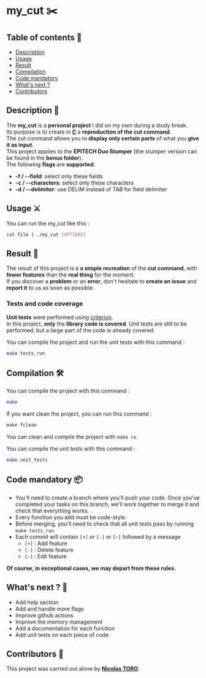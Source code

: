 # my_cut ✂️

## Table of contents 📑
- [Description](https://github.com/toro-nicolas/my_cut/blob/main/README.md#description-)
- [Usage](https://github.com/toro-nicolas/my_cut/blob/main/README.md#usage-%EF%B8%8F)
- [Result](https://github.com/toro-nicolas/my_cut/blob/main/README.md#result-)
- [Compilation](https://github.com/toro-nicolas/my_cut/blob/main/README.md#compilation-%EF%B8%8F)
- [Code mandatory](https://github.com/toro-nicolas/my_cut/blob/main/README.md#code-mandatory-)
- [What's next ?](https://github.com/toro-nicolas/my_cut/blob/main/README.md#whats-next--)
- [Contributors](https://github.com/toro-nicolas/my_cut/blob/main/README.md#contributors-)


## Description 📝
The **my_cut** is a **personal project** I did on my own during a study break.  
Its purpose is to create in [**C**](https://en.wikipedia.org/wiki/C_(programming_language)) a **reproduction of the cut command**.  
The cut command allows you to **display only certain parts** of what you **give it as input**.  
This project applies to the **EPITECH Duo Stumper** (the stumper version can be found in the **bonus folder**).  
The following **flags** are **supported**:  
- **-f / --field**: select only these fields
- **-c / --characters**: select only these characters
- **-d / --delimiter**: use DELIM instead of TAB for field delimiter


## Usage ⚔️
You can run the my_cut like this :
```sh
cat file | ./my_cut [OPTIONS]
```


## Result 🚩
The result of this project is a **a simple recreation** of the **cut command**, with **fewer features** than the **real thing** for the moment.  
If you discover a **problem** or an **error**, don't hesitate to **create an issue** and **report it** to us as soon as possible.


### Tests and code coverage
**Unit tests** were performed using [criterion](https://criterion.readthedocs.io/en/master/intro.html).  
In this project, **only** the **library code is covered**.
Unit tests are still to be performed, but a large part of the code is already covered.

You can compile the project and run the unit tests with this command :
```sh
make tests_run
```


## Compilation 🛠️
You can compile the project with this command :
```sh
make
```

If you want clean the project, you can run this command :
```sh
make fclean
```

You can clean and compile the project with ```make re```.

You can compile the unit tests with this command :
```sh
make unit_tests
```


## Code mandatory 📦
- You'll need to create a branch where you'll push your code. Once you've completed your tasks on this branch, we'll work together to merge it and check that everything works.
- Every function you add must be code-style.
- Before merging, you'll need to check that all unit tests pass by running ```make tests_run```.
- Each commit will contain ```[+]``` or ```[-]``` or ```[~]``` followed by a message
    - ```[+]``` : Add feature
    - ```[-]``` : Delete feature
    - ```[~]``` : Edit feature

**Of course, in exceptional cases, we may depart from these rules.**


## What's next ? 🚀
- Add help section
- Add and handle more flags
- Improve github actions
- Improve the memory management
- Add a documentation for each function
- Add unit tests on each piece of code


## Contributors 👤
This project was carried out alone by [**Nicolas TORO**](https://github.com/toro-nicolas).

